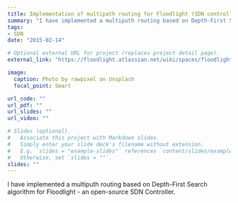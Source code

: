 ```yaml
---
title: Implementation of multipath routing for Floodlight (SDN controller)
summary: "I have implemented a multiputh routing based on Depth-First Search algorithm for Floodlight - an open-source SDN Controller."
tags:
- SDN
date: "2015-02-14"

# Optional external URL for project (replaces project detail page).
external_link: "https://floodlight.atlassian.net/wiki/spaces/floodlightcontroller/pages/24805405/We+Want+You..."

image:
  caption: Photo by rawpixel on Unsplash
  focal_point: Smart

url_code: ""
url_pdf: ""
url_slides: ""
url_video: ""

# Slides (optional).
#   Associate this project with Markdown slides.
#   Simply enter your slide deck's filename without extension.
#   E.g. `slides = "example-slides"` references `content/slides/example-slides.md`.
#   Otherwise, set `slides = ""`.
slides: ""
---
```


I have implemented a multiputh routing based on Depth-First Search algorithm for Floodlight - an open-source SDN Controller.
